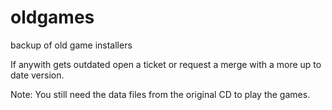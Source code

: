 oldgames
========

backup of old game installers

If anywith gets outdated open a ticket or request a merge with a more up to
date version.

Note: You still need the data files from the original CD to play the games.
